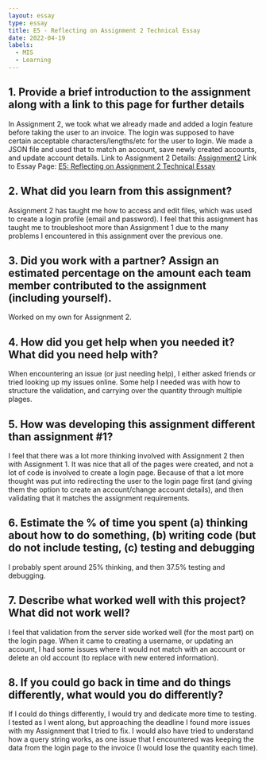 ```yaml
---
layout: essay
type: essay
title: E5 - Reflecting on Assignment 2 Technical Essay
date: 2022-04-19
labels:
  - MIS
  - Learning
---
```

## 1. Provide a brief introduction to the assignment along with a link to this page for further details
In Assignment 2, we took what we already made and added a login feature before taking the user to an invoice. The login was supposed to have certain acceptable characters/lengths/etc for the user to login. We made a JSON file and used that to match an account, save newly created accounts, and update account details. 
Link to Assignment 2 Details: [Assignment2](https://dport96.github.io/ITM352/morea/150.Assignment2/experience-Assignment2.html)
Link to Essay Page: [E5: Reflecting on Assignment 2 Technical Essay](https://dport96.github.io/ITM352/morea/150.Assignment2/experience-Assignment2_retrospective.html)
## 2. What did you learn from this assignment?
Assignment 2 has taught me how to access and edit files, which was used to create a login profile (email and password). I feel that this assignment has taught me to troubleshoot more than Assignment 1 due to the many problems I encountered in this assignment over the previous one. 
## 3. Did you work with a partner? Assign an estimated percentage on the amount each team member contributed to the assignment (including yourself).
Worked on my own for Assignment 2. 
## 4. How did you get help when you needed it? What did you need help with?
When encountering an issue (or just needing help), I either asked friends or tried looking up my issues online. Some help I needed was with how to structure the validation, and carrying over the quantity through multiple plages. 
## 5. How was developing this assignment different than assignment #1?
I feel that there was a lot more thinking involved with Assignment 2 then with Assignment 1. It was nice that all of the pages were created, and not a lot of code is involved to create a login page. Because of that a lot more thought was put into redirecting the user to the login page first (and giving them the option to create an account/change account details), and then validating that it matches the assignment requirements. 
## 6. Estimate the % of time you spent (a) thinking about how to do something, (b) writing code (but do not include testing, (c) testing and debugging
I probably spent around 25% thinking, and then 37.5% testing and debugging.
## 7. Describe what worked well with this project? What did not work well?
I feel that validation from the server side worked well (for the most part) on the login page. When it came to creating a username, or updating an account, I had some issues where it would not match with an account  or delete an old account (to replace with new entered information). 
## 8. If you could go back in time and do things differently, what would you do differently?
If I could do things differently, I would try and dedicate more time to testing. I tested as I went along, but approaching the deadline I found more issues with my Assignment that I tried to fix. I would also have tried to understand how a query string works, as one issue that I encountered was keeping the data from the login page to the invoice (I would lose the quantity each time). 

